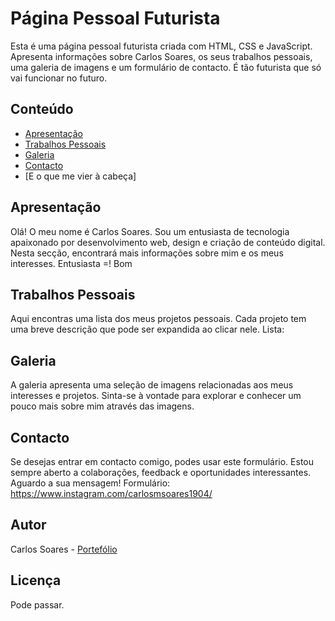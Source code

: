 # Página Pessoal Futurista

Esta é uma página pessoal futurista criada com HTML, CSS e JavaScript. Apresenta informações sobre Carlos Soares, os seus trabalhos pessoais, uma galeria de imagens e um formulário de contacto.
É tão futurista que só vai funcionar no futuro.

## Conteúdo

- [Apresentação](#apresentação)
- [Trabalhos Pessoais](#trabalhos-pessoais)
- [Galeria](#galeria)
- [Contacto](#contacto)
- [E o que me vier à cabeça]

## Apresentação

Olá! O meu nome é Carlos Soares. Sou um entusiasta de tecnologia apaixonado por desenvolvimento web, design e criação de conteúdo digital. Nesta secção, encontrará mais informações sobre mim e os meus interesses.
Entusiasta =! Bom

## Trabalhos Pessoais

Aqui encontras uma lista dos meus projetos pessoais. Cada projeto tem uma breve descrição que pode ser expandida ao clicar nele.
Lista:

## Galeria

A galeria apresenta uma seleção de imagens relacionadas aos meus interesses e projetos. Sinta-se à vontade para explorar e conhecer um pouco mais sobre mim através das imagens.

## Contacto

Se desejas entrar em contacto comigo, podes usar este formulário. Estou sempre aberto a colaborações, feedback e oportunidades interessantes. Aguardo a sua mensagem!
Formulário: https://www.instagram.com/carlosmsoares1904/

## Autor

Carlos Soares - [Portefólio](https://imcsm.com)

## Licença

Pode passar.
